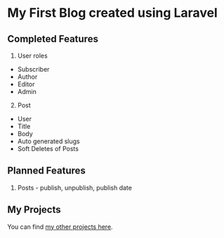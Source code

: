 # My First Blog created using Laravel

## Completed Features

1. User roles
  * Subscriber
  * Author
  * Editor
  * Admin
2. Post
  * User
  * Title
  * Body
  * Auto generated slugs
  * Soft Deletes of Posts

## Planned Features

1. Posts - publish, unpublish, publish date

## My Projects

You can find [my other projects here](http://placidrod.com).
